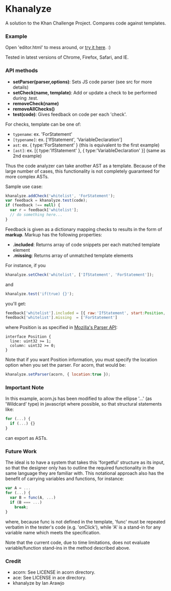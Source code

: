 # Khanalyze

A solution to the Khan Challenge Project. Compares code against templates.

### Example

Open 'editor.html' to mess around, or [try it here](http://therottingcartridge.com/test/khan/editor.html). :)

Tested in latest versions of Chrome, Firefox, Safari, and IE.

### API methods
- **setParser(parser,options)**: Sets JS code parser (see src for more details)
- **setCheck(name, template)**: Add or update a check to be performed during .test.
- **removeCheck(name)**
- **removeAllChecks()**
- **test(code)**: Gives feedback on code per each 'check'.

For checks, template can be one of:
- `typename`: ex. 'ForStatement'
- `[typename]`: ex. ['IfStatement', 'VariableDeclaration']
- `ast`: ex. { type:'ForStatement' } (this is equivalent to the first example)
- `[ast]`: ex. \[{ type:'IfStatement' }, { type:'VariableDeclaration' }\]  (same as 2nd example)

Thus the code analyzer can take another AST as a template. Because of the
large number of cases, this functionality is not completely guaranteed
for more complex ASTs.

Sample use case:

```javascript
khanalyze.addCheck('whitelist', 'ForStatement');
var feedback = khanalyze.test(code);
if (feedback !== null) {
  var r = feedback['whitelist'];
  // do something here...
}
  ```

Feedback is given as a dictionary mapping checks to results in the form of **markup**. 
Markup has the following properties:
- **.included**: Returns array of code snippets per each matched template element
- **.missing**: Returns array of unmatched template elements

For instance, if you
```javascript
khanalyze.setCheck('whitelist', ['IfStatement', 'ForStatement']);
``` 

and
```javascript
khanalyze.test('if(true) {}');
```

you'll get:
```javascript
feedback['whitelist'].included = [{ raw:'IfStatement', start:Position, end:Position }]
feedback['whitelist'].missing  = ['ForStatement']
```

where Position is as specified in [Mozilla's Parser API](https://developer.mozilla.org/en-US/docs/Mozilla/Projects/SpiderMonkey/Parser_API):
```
interface Position {
  line: uint32 >= 1;
  column: uint32 >= 0;
}
```

Note that if you want Position information, you must
specify the location option when you set the parser.
For acorn, that would be:
```javascript
khanalyze.setParser(acorn, { location:true });
  ```

### Important Note

In this example, acorn.js has been modified to allow the ellipse '...' (as 'Wildcard' type)
in javascript where possible, so that structural statements like:

```javascript
for (...) { 
  if (...) {}
}
```

can export as ASTs.

### Future Work

The ideal is to have a system that takes this 'forgetful'
structure as its input, so that the designer only has to
outline the required functionality in the same language they
are familiar with. This notational approach also has the benefit of 
carrying variables and functions, for instance:

```javascript
var A = ...
for (...) {
  var B = func(A, ...)
  if (B === ...)
    break;
}
```

where, because func is not defined in the template, 'func'
must be repeated verbatim in the tester's code (e.g. 'onClick'), while
'A' is a stand-in for any variable name which meets the specification.

Note that the current code, due to time limitations, does not evaluate
variable/function stand-ins in the method described above. 

### Credit
- acorn: See LICENSE in acorn directory.
- ace: See LICENSE in ace directory.
- khanalyze by Ian Arawjo


